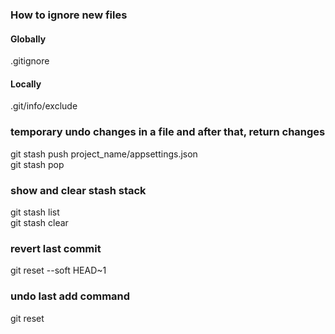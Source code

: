 ### How to ignore new files
#### Globally
.gitignore
#### Locally
.git/info/exclude

### temporary undo changes in a file and after that, return changes
git stash push project_name/appsettings.json  
git stash pop
### show and clear stash stack
git stash list  
git stash clear
### revert last commit
git reset --soft HEAD~1
### undo last add command
git reset
